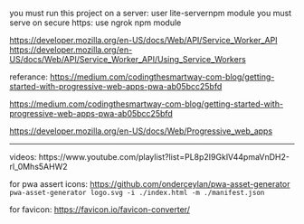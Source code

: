 


you must run this project on a server: user lite-servernpm module
you must serve on secure https: use ngrok npm module



https://developer.mozilla.org/en-US/docs/Web/API/Service_Worker_API
https://developer.mozilla.org/en-US/docs/Web/API/Service_Worker_API/Using_Service_Workers

referance: https://medium.com/codingthesmartway-com-blog/getting-started-with-progressive-web-apps-pwa-ab05bcc25bfd


https://medium.com/codingthesmartway-com-blog/getting-started-with-progressive-web-apps-pwa-ab05bcc25bfd


https://developer.mozilla.org/en-US/docs/Web/Progressive_web_apps


<hr>
videos: https://www.youtube.com/playlist?list=PL8p2I9GklV44pmaVnDH2-rl_0Mhs5AHW2


for pwa assert icons: https://github.com/onderceylan/pwa-asset-generator  `pwa-asset-generator logo.svg -i ./index.html -m ./manifest.json`

for favicon: https://favicon.io/favicon-converter/

